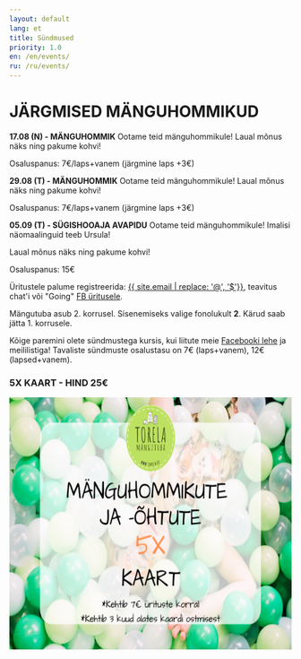 ```yaml
---
layout: default
lang: et
title: Sündmused
priority: 1.0
en: /en/events/
ru: /ru/events/
---
```

# JÄRGMISED MÄNGUHOMMIKUD

**17.08 (N) - MÄNGUHOMMIK**
Ootame teid mänguhommikule! 
Laual mõnus näks ning pakume kohvi!

Osaluspanus: 7€/laps+vanem (järgmine laps +3€)

**29.08 (T) - MÄNGUHOMMIK**
Ootame teid mänguhommikule! 
Laual mõnus näks ning pakume kohvi!

Osaluspanus: 7€/laps+vanem (järgmine laps +3€)


**05.09 (T) - SÜGISHOOAJA AVAPIDU**
Ootame teid mänguhommikule! 
Imalisi näomaalinguid teeb Ursula!

Laual mõnus näks ning pakume kohvi!

Osaluspanus: 15€

Üritustele palume registreerida: [{{ site.email | replace: '@', '$'}}](mailto), teavitus chat'i või "Going" [FB üritusele](https://www.facebook.com/pg/Torelamangutuba/events/).

Mängutuba asub 2. korrusel. Sisenemiseks valige fonolukult **2**. Kärud saab jätta 1. korrusele.
 
Kõige paremini olete sündmustega kursis, kui liitute meie [Facebooki lehe](https://www.facebook.com/Torelamangutuba/events/) ja meililistiga! 
Tavaliste sündmuste osalustasu on 7€ (laps+vanem), 12€ (lapsed+vanem). 



### 5X KAART - HIND 25€


<img alt="5xkaart" src="5x-kaart.png" height="450">





